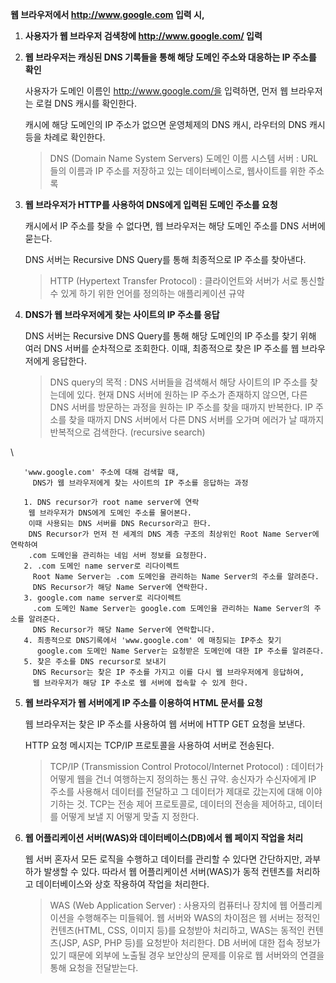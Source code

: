 **웹 브라우저에서 http://www.google.com 입력 시,**

1. **사용자가 웹 브라우저 검색창에 http://www.google.com/ 입력**
2. **웹 브라우저는 캐싱된 DNS 기록들을 통해 해당 도메인 주소와 대응하는 IP 주소를 확인**

   사용자가 도메인 이름인 http://www.google.com/을 입력하면, 먼저 웹 브라우저는 로컬 DNS 캐시를 확인한다.

   캐시에 해당 도메인의 IP 주소가 없으면 운영체제의 DNS 캐시, 라우터의 DNS 캐시 등을 차례로 확인한다.
    
   > DNS (Domain Name System Servers) 도메인 이름 시스템 서버
   : URL들의 이름과 IP 주소를 저장하고 있는 데이터베이스로, 웹사이트를 위한 주소록
   
3. **웹 브라우저가 HTTP를 사용하여 DNS에게 입력된 도메인 주소를 요청**

   캐시에서 IP 주소를 찾을 수 없다면, 웹 브라우저는 해당 도메인 주소를 DNS 서버에 묻는다.

   DNS 서버는 Recursive DNS Query를 통해 최종적으로 IP 주소를 찾아낸다.
    
   > HTTP (Hypertext Transfer Protocol)
   : 클라이언트와 서버가 서로 통신할 수 있게 하기 위한 언어를 정의하는 애플리케이션 규약

4. **DNS가 웹 브라우저에게 찾는 사이트의 IP 주소를 응답**

   DNS 서버는 Recursive DNS Query를 통해 해당 도메인의 IP 주소를 찾기 위해 여러 DNS 서버를 순차적으로 조회한다. 이때, 최종적으로 찾은 IP 주소를 웹 브라우저에게 응답한다.
    
   > DNS query의 목적
   : DNS 서버들을 검색해서 해당 사이트의 IP 주소를 찾는데에 있다.
   현재 DNS 서버에 원하는 IP 주소가 존재하지 않으면, 다른 DNS 서버를 방문하는 과정을 원하는 IP 주소를 찾을 때까지 반복한다.
   IP 주소를 찾을 때까지 DNS 서버에서 다른 DNS 서버를 오가며 에러가 날 때까지 반복적으로 검색한다. (recursive search)
  
\

       'www.google.com' 주소에 대해 검색할 때, 
         DNS가 웹 브라우저에게 찾는 사이트의 IP 주소를 응답하는 과정

       1. DNS recursor가 root name server에 연락
        웹 브라우저가 DNS에게 도메인 주소를 물어본다.
        이때 사용되는 DNS 서버를 DNS Recursor라고 한다.
        DNS Recursor가 먼저 전 세계의 DNS 계층 구조의 최상위인 Root Name Server에 연락하여
        .com 도메인을 관리하는 네임 서버 정보를 요청한다.
       2. .com 도메인 name server로 리다이렉트
         Root Name Server는 .com 도메인을 관리하는 Name Server의 주소를 알려준다. 
         DNS Recursor가 해당 Name Server에 연락한다.
       3. google.com name server로 리다이렉트
         .com 도메인 Name Server는 google.com 도메인을 관리하는 Name Server의 주소를 알려준다. 
         DNS Recursor가 해당 Name Server에 연락합니다. 
       4. 최종적으로 DNS기록에서 'www.google.com' 에 매칭되는 IP주소 찾기
          google.com 도메인 Name Server는 요청받은 도메인에 대한 IP 주소를 알려준다.
       5. 찾은 주소를 DNS recursor로 보내기
         DNS Recursor는 찾은 IP 주소를 가지고 이를 다시 웹 브라우저에게 응답하여, 
         웹 브라우저가 해당 IP 주소로 웹 서버에 접속할 수 있게 한다.
    
5. **웹 브라우저가 웹 서버에게 IP 주소를 이용하여 HTML 문서를 요청**

   웹 브라우저는 찾은 IP 주소를 사용하여 웹 서버에 HTTP GET 요청을 보낸다.

   HTTP 요청 메시지는 TCP/IP 프로토콜을 사용하여 서버로 전송된다.
    
   > TCP/IP (Transmission Control Protocol/Internet Protocol)
   : 데이터가 어떻게 웹을 건너 여행하는지 정의하는 통신 규약.
   송신자가 수신자에게 IP 주소를 사용해서 데이터를 전달하고 그 데이터가 제대로 갔는지에 대해 이야기하는 것.
   TCP는 전송 제어 프로토콜로, 데이터의 전송을 제어하고, 데이터를 어떻게 보낼 지 어떻게 맞출 지 정한다.
   
6. **웹 어플리케이션 서버(WAS)와 데이터베이스(DB)에서 웹 페이지 작업을 처리**

   웹 서버 혼자서 모든 로직을 수행하고 데이터를 관리할 수 있다면 간단하지만, 과부하가 발생할 수 있다. 따라서 웹 어플리케이션 서버(WAS)가 동적 컨텐츠를 처리하고 데이터베이스와 상호 작용하여 작업을 처리한다.
    
   > WAS (Web Application Server)
   : 사용자의 컴퓨터나 장치에 웹 어플리케이션을 수행해주는 미들웨어. 웹 서버와 WAS의 차이점은 웹 서버는 정적인 컨텐츠(HTML, CSS, 이미지 등)를 요청받아 처리하고, WAS는 동적인 컨텐츠(JSP, ASP, PHP 등)를 요청받아 처리한다.
   DB 서버에 대한 접속 정보가 있기 때문에 외부에 노출될 경우 보안상의 문제를 이유로 웹 서버와의 연결을 통해 요청을 전달받는다.
